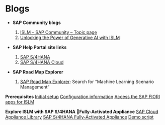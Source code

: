 # Blogs

- **SAP Community blogs**
  1. [ISLM – SAP Community – Topic page](https://pages.community.sap.com/topics/intelligent-scenario-lifecycle-management-s4hana)
  2. [Unlocking the Power of Generative AI with ISLM](https://community.sap.com/t5/technology-blog-posts-by-sap/unlocking-the-power-of-generative-ai-with-intelligent-scenario-lifecycle/ba-p/14040565)


- **SAP Help Portal site links**
  1. [SAP S/4HANA](https://help.sap.com/docs/SAP_S4HANA_ON-PREMISE/8308e6d301d54584a33cd04a9861bc52/436151b128614f0e84024015136043d3.html?version=2022.002&locale=en-US)
  2. [SAP S/4HANA Cloud](https://help.sap.com/docs/SAP_S4HANA_CLOUD/a630d57fc5004c6383e7a81efee7a8bb/3fa32d7a1e21465f8d9696f6b8cb6ee9.html?version=2508.500)


- **SAP Road Map Explorer**
  1. [SAP Road Map Explorer](https://roadmaps.sap.com/): Search for “Machine Learning Scenario Management”
 
**Prerequisites**
[Initial setup](https://help.sap.com/docs/SAP_S4HANA_ON-PREMISE/8308e6d301d54584a33cd04a9861bc52/e391271f18924d618fecf8360ff6fdb2.html?version=2023.003)
[Configuration information](https://help.sap.com/docs/SAP_S4HANA_ON-PREMISE/8308e6d301d54584a33cd04a9861bc52/48fb333cc76949fcba39308014a68e23.html?version=2023.003)
[Access the SAP FIORI apps for ISLM](https://help.sap.com/docs/SAP_S4HANA_ON-PREMISE/8308e6d301d54584a33cd04a9861bc52/ceba15dc8f184ee8b5ca468720348390.html?version=2023.003)

**Explore ISLM with SAP S/4HANA Fully-Activated Appliance**
[SAP Cloud Appliance Library](https://cal.sap.com/catalog#/applianceTemplates)
[SAP S/4HANA Fully-Activated Appliance](https://community.sap.com/t5/enterprise-resource-planning-blog-posts-by-sap/sap-s-4hana-fully-activated-appliance-create-your-sap-s-4hana-system-in-a/ba-p/13365960)
[Demo script](https://www.sap.com/documents/2022/12/805bdaf3-547e-0010-bca6-c68f7e60039b.html)




